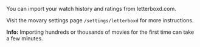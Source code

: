 You can import your watch history and ratings from letterboxd.com.

Visit the movary settings page `/settings/letterboxd` for more instructions.

**Info:** Importing hundreds or thousands of movies for the first time can take a few minutes.
